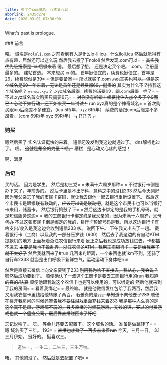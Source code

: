```yaml
---
title: 买了个com域名，心疼又心动
abbrlink: 2435d27e
date: 2020-03-01 07:30:00
---
```

What's past is prologue.

<!--more-->### 前言
咳。
域名是`nololi.com`
之前看到有人是什么lo-li.icu，什么iloli.icu
然后就觉得有点有趣，居然还可以这么玩
然后我去搜了下nololi
然后发现.com可以= =
~~其实我优先级搜索是.icu后缀来着~~
嗯。
最后想了想。
还是决定买个吧。
.com，注册量最多的。
建站首选。
本来想买.cn的。
首年挺便宜的，续费也挺便宜，首年是29，续费貌似是39= =
但是要备案== 
所以就买了.com
~~.net其实也可以，但是这个域名是69一年来着，无论是首年还是续费都69，挺贵的~~
其实为什么不坚持我这个域名呢？
`wansz.xyz`？
.xyz域名后缀，续费的话要69，跟.com后缀一样了= =
不过.xyz域名首次购买只需要6元= =
~~对你没有听错！续费比注入加个多了个9而已！心动不如行动，还不如来买一年试试！~~
run
xyz真的是个神奇域名= =
首次购买跟icu后缀差不多便宜，（icu 5R/年，xyz 6R/年）
续费的话跟com后缀差不多昂贵。（com 69R/年 xyz 69R/年）
┓(???`?)┏

### 购买
嗯然后买了
实名认证挺快的来着。
短信还没发到我这边就通过了。
dns解析也过了。
啧。
~~这就是氪金的力量？啧。~~
糟糕，是心动又心疼的感觉！

啊，满足



### 后记
买的话。
因为是学生。
然后是初三党= =
未满十六周岁那种= =
不过银行卡倒是办下来了，年前办的。
然后卡里是不出所料，意料之中的没钱233
然后今天刚好因为我父亲忘了我的市民卡密码，就让我去跟他一起去银行重新设置下。
然后这个市民卡是跟银联有联动的，~~应该可以说是联动吧~~，就是这个市民卡也可以当银行卡来用，储蓄卡。
然后银行捣鼓了下= =
然后这边卡绑定的是我的手机号码，就是短信服务这边= =
~~我的工商银行卡绑定的是我父亲的，因为未满十六周岁，父母代办~~
不过这张市民卡倒是绑定的我的，银行卡预留号码是我，所以这边银行卡有啥支出/收入是我这边会收到短信233
咳。
说回下午。
下午我又出去了一趟。
戴着银行卡（工商）以及我的一部分压岁钱（600）
然后去了我这边的有自动ATM提款机的地方
~~上面标着浙江农信银行来着~~
反正之后我也是成功放钱进去，卡都插不进去
~~主要是我也不敢乱弄，浙江农信的ATM，我用工商银行卡，要是给我吞了就不太好了~~
然后我就回来了#run
几百米的距离，一个来回也就1km不到，还骑了自行车2333
就当是出门呼吸下新鲜空气，运动运动下身体吧run

然后是直接去微信上向父亲要钱了233
~~别问我为啥不直接去，我从心，我会说？~~
嗯然后成功要到了。
顺便确认了一波这个工商卡是要去工商银行用的run
~~我知道的真的/认真~~
顺便他跟我说这个农信卡也是可以使用的，可以绑定的
然后他就来到了我的房间= =
看着我绑定= =
最终嘛。
就是他微信发红包给了我两百，然后我又用我农信卡里钱给他转账了两百。
~~我他真的是。。。早知道不向他要了233~~
~~顺便在离开我房间的时候还警告我不要往游戏里面充钱来着233~~
~~我是那种人么真的是~~
~~这个真不是昂，游戏都不玩的，最多直播的时候玩游戏，充钱的话，买过的付费游戏也就一个瘟疫公司，最后靠直播赚回来了好吧~~



忘记说啥了。
唔。
等会儿还要去配置下。
这个域名的话。
准备是做跳转了= =
嗯
域名买了三年。
193= =
~~直播也才赚了一百多点来着run~~
今天，三月一日。
3.1
三月伊始。
挺好的。
挺喜欢三。

> 道生一，一生二，二生三，三生万物。

唔。
其他的没了。
然后就是去配置了吧= =

